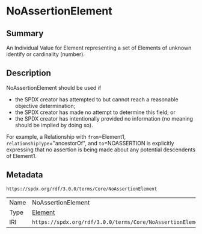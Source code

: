<!-- Automatically generated by spec-parser v2.3.0 on 2024-07-16T15:00:52.540788+00:00 -->
<!-- SPDX-License-Identifier: Community-Spec-1.0 -->

# NoAssertionElement

## Summary

An Individual Value for Element representing a set of Elements of unknown
identify or cardinality (number).


## Description

NoAssertionElement should be used if

- the SPDX creator has attempted to but cannot reach a reasonable objective
  determination;
- the SPDX creator has made no attempt to determine this field; or
- the SPDX creator has intentionally provided no information (no meaning should
  be implied by doing so).

For example, a Relationship with `from`=Element1,
`relationshipType`="ancestorOf", and `to`=NOASSERTION is explicitly expressing
that no assertion is being made about any potential descendents of Element1.


## Metadata

`https://spdx.org/rdf/3.0.0/terms/Core/NoAssertionElement`


| | |
|---|---|
| Name | NoAssertionElement |
| Type | [Element](../Classes/Element.md) |
| IRI | `https://spdx.org/rdf/3.0.0/terms/Core/NoAssertionElement` |



